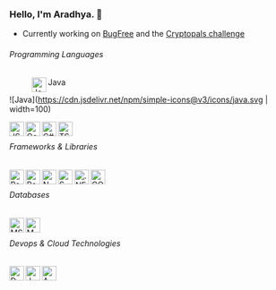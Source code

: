 ### Hello, I'm Aradhya. :wave:
- Currently working on [BugFree](http://github.com/aradhyamehta/BugFree) and the [Cryptopals challenge](https://cryptopals.com/)

###### Programming Languages
<figure><img align="left" alt="Java" width="26px" title="Java" src="https://cdn.jsdelivr.net/npm/simple-icons@v3/icons/java.svg" /><figcaption>Java</figcaption></figure>

![Java](https://cdn.jsdelivr.net/npm/simple-icons@v3/icons/java.svg | width=100)

<img align="left" alt="JS" width="26px" title="JavaScript" src="https://cdn.jsdelivr.net/npm/simple-icons@v3/icons/javascript.svg" />
<img align="left" alt="Go" width="26px" title="Golang" src="https://cdn.jsdelivr.net/npm/simple-icons@v3/icons/go.svg" />
<img align="left" alt="C#" width="26px" title="C#" src="https://cdn.jsdelivr.net/npm/simple-icons@v3/icons/csharp.svg" />
<img align="left" alt="TS" width="26px" title="TypeScript" src="https://cdn.jsdelivr.net/npm/simple-icons@v3/icons/typescript.svg" />
<br />

###### Frameworks & Libraries
<img align="left" alt="React" width="26px" title="React" src="https://cdn.jsdelivr.net/npm/simple-icons@v3/icons/react.svg" />
<img align="left" alt="Redux" width="26px" title="Redux" src="https://cdn.jsdelivr.net/npm/simple-icons@v3/icons/redux.svg" />
<img align="left" alt="N" width="26px" title="NodeJS" src="https://cdn.jsdelivr.net/npm/simple-icons@v3/icons/node-dot-js.svg" />
<img align="left" alt="S" width="26px" title="Spring" src="https://cdn.jsdelivr.net/npm/simple-icons@v3/icons/spring.svg" />
<img align="left" alt=".NET" width="26px" title=".NET" src="https://cdn.jsdelivr.net/npm/simple-icons@v3/icons/dot-net.svg" />
<img align="left" alt="GQ" width="26px" title="GraphQL" src="https://cdn.jsdelivr.net/npm/simple-icons@v3/icons/apollographql.svg" />
<br />

###### Databases
<img align="left" alt="MS" width="26px" title="MySQL" src="https://cdn.jsdelivr.net/npm/simple-icons@v3/icons/mysql.svg" />
<img align="left" alt="MD" width="26px" title="MongoDB" src="https://cdn.jsdelivr.net/npm/simple-icons@v3/icons/mongodb.svg" />
<br />

###### Devops & Cloud Technologies
<img align="left" alt="D" width="26px" title="Docker" src="https://cdn.jsdelivr.net/npm/simple-icons@v3/icons/docker.svg" />
<img align="left" alt="J" width="26px" title="Jenkins" src="https://cdn.jsdelivr.net/npm/simple-icons@v3/icons/jenkins.svg" />
<img align="left" alt="A" width="26px" title="AWS" src="https://cdn.jsdelivr.net/npm/simple-icons@v3/icons/amazonaws.svg" />